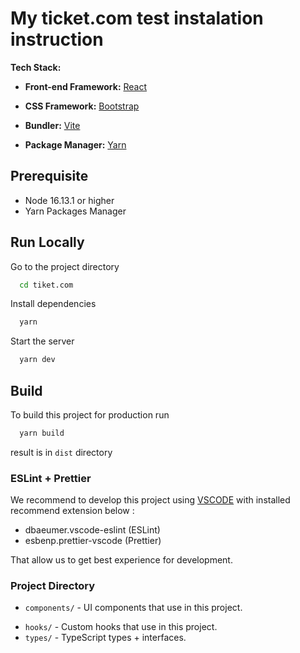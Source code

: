 # My ticket.com test instalation instruction

**Tech Stack:**

* **Front-end Framework:** [React](https://reactjs.org/)

* **CSS Framework:** [Bootstrap](https://getbootstrap.com/)

* **Bundler:** [Vite](https://vitejs.dev/)

* **Package Manager:** [Yarn](https://yarnpkg.com/)

## Prerequisite

* Node 16.13.1 or higher
* Yarn Packages Manager

## Run Locally

Go to the project directory

```bash
  cd tiket.com
```

Install dependencies

```bash
  yarn
```

Start the server

```bash
  yarn dev
```

## Build

To build this project for production run

```bash
  yarn build
```

result is in `dist` directory

### ESLint + Prettier

We recommend to develop this project using [VSCODE](https://code.visualstudio.com/) with installed recommend extension below :

* dbaeumer.vscode-eslint (ESLint)
* esbenp.prettier-vscode (Prettier)

That allow us to get best experience for development.

### Project Directory

- `components/` - UI components that use in this project.
* `hooks/` - Custom hooks that use in this project.
* `types/` - TypeScript types + interfaces.
